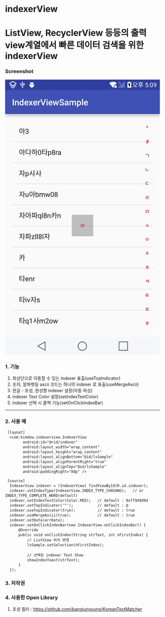 # indexerView


# ListView, RecyclerView 등등의 출력 view계열에서 빠른 데이터 검색을 위한 indexerView

### Screenshot
![Screenshot](indexer_view.png)
### 1. 기능
  1. 최상단으로 이동할 수 있는 indexer 표출(useTopIndicator)
  2. 숫자, 알파벳등 ascii 코드는 하나의 indexer 로 표출(useMergeAscii)
  3. 한글 - 초성, 완성형 indexer 설정(자동 파싱)
  4. indexer Text Color 설정(setIndexTextColor)
  5. indexer 선택 시 콜백 기능(setOnClickIndexBar)
 
****

### 2. 사용 예
```
 [layout]
  <com.kimdew.indexerview.IndexerView
        android:id="@+id/indexer"
        android:layout_width="wrap_content"
        android:layout_height="wrap_content"
        android:layout_alignBottom="@id/lvSample"
        android:layout_alignParentRight="true"
        android:layout_alignTop="@id/lvSample"
        android:paddingRight="8dp" />
```

```
 [source]
  IndexerView indexer = (IndexerView) findViewById(R.id.indexer);
  indexer.setIndexType(IndexerView.INDEX_TYPE_CHOSUNG);   // or INDEX_TYPE_COMPLETE_WORD(default)
  indexer.setIndexTextColor(Color.RED);   // default : 0xff9d9d9d
  indexer.setTopIndicator('^');           // default : @
  indexer.useTopIndicator(true);          // default : true
  indexer.useMergeAscii(true);            // default : true
  indexer.setData(arrData);
  indexer.setOnClickIndexBar(new IndexerView.onClickIndexBar() {
      @Override
      public void onClickIndex(String strText, int nFirstIndex) {
          // ListView 위치 변경
          lvSample.setSelection(nFirstIndex);
          
          // 선택된 indexer Text Show
          showIndexToast(strText);
      }
  });
```

### 3. 저작권


### 4. 사용한 Open Library
  1. 초성 필터 : https://github.com/bangjunyoung/KoreanTextMatcher
